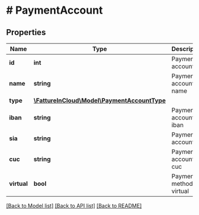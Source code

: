 # # PaymentAccount

## Properties

Name | Type | Description | Notes
------------ | ------------- | ------------- | -------------
**id** | **int** | Payment account id | [optional]
**name** | **string** | Payment account name | [optional]
**type** | [**\FattureInCloud\Model\PaymentAccountType**](PaymentAccountType.md) |  | [optional]
**iban** | **string** | Payment account iban | [optional]
**sia** | **string** | Payment account sia | [optional]
**cuc** | **string** | Payment account cuc | [optional]
**virtual** | **bool** | Payment method is virtual | [optional]

[[Back to Model list]](../../README.md#models) [[Back to API list]](../../README.md#endpoints) [[Back to README]](../../README.md)
